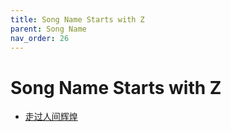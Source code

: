 ```yaml
---
title: Song Name Starts with Z
parent: Song Name 
nav_order: 26
---
```


# Song Name Starts with Z

- [走过人间辉煌](/lyrics/Wei_Hua/zouguorenjianhuihuang)
